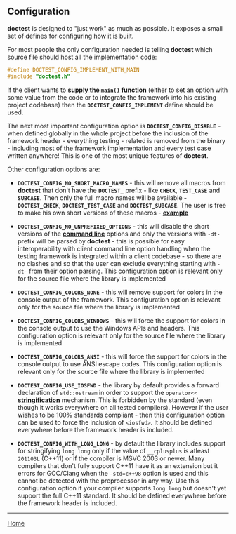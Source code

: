 ## Configuration

**doctest** is designed to "just work" as much as possible. It exposes a small set of defines for configuring how it is built.

For most people the only configuration needed is telling **doctest** which source file should host all the implementation code:

```c++
#define DOCTEST_CONFIG_IMPLEMENT_WITH_MAIN
#include "doctest.h"
```

If the client wants to [**supply the ```main()``` function**](main.md) (either to set an option with some value from the code or to integrate the framework into his existing project codebase) then the **```DOCTEST_CONFIG_IMPLEMENT```** define should be used.

The next most important configuration option is **```DOCTEST_CONFIG_DISABLE```** - when defined globally in the whole project before the inclusion of the framework header - everything testing - related is removed from the binary - including most of the framework implementation and every test case written anywhere! This is one of the most unique features of **doctest**.



Other configuration options are:

- **```DOCTEST_CONFIG_NO_SHORT_MACRO_NAMES```** - this will remove all macros from **doctest** that don't have the **```DOCTEST_```** prefix - like **```CHECK```**, **```TEST_CASE```** and **```SUBCASE```**. Then only the full macro names will be available - **```DOCTEST_CHECK```**, **```DOCTEST_TEST_CASE```** and **```DOCTEST_SUBCASE```**. The user is free to make his own short versions of these macros - [**example**](../../examples/alternative_macros/)

- **```DOCTEST_CONFIG_NO_UNPREFIXED_OPTIONS```** - this will disable the short versions of the [**command line**](commandline.md) options and only the versions with ```-dt-``` prefix will be parsed by **doctest** - this is possible for easy interoperability with client command line option handling when the testing framework is integrated within a client codebase - so there are no clashes and so that the user can exclude everything starting with ```-dt-``` from their option parsing. This configuration option is relevant only for the source file where the library is implemented

- **```DOCTEST_CONFIG_COLORS_NONE```** - this will remove support for colors in the console output of the framework. This configuration option is relevant only for the source file where the library is implemented

- **```DOCTEST_CONFIG_COLORS_WINDOWS```** - this will force the support for colors in the console output to use the Windows APIs and headers. This configuration option is relevant only for the source file where the library is implemented

- **```DOCTEST_CONFIG_COLORS_ANSI```** - this will force the support for colors in the console output to use ANSI escape codes. This configuration option is relevant only for the source file where the library is implemented

- **```DOCTEST_CONFIG_USE_IOSFWD```** - the library by default provides a forward declaration of ```std::ostream``` in order to support the ```operator<<``` [**stringification**](stringification.md) mechanism. This is forbidden by the standard (even though it works everywhere on all tested compilers). However if the user wishes to be 100% standards compliant - then this configuration option can be used to force the inclusion of ```<iosfwd>```. It should be defined everywhere before the framework header is included.

- **```DOCTEST_CONFIG_WITH_LONG_LONG```** - by default the library includes support for stringifying ```long long``` only if the value of ```__cplusplus``` is atleast ```201103L``` (C++11) or if the compiler is MSVC 2003 or newer. Many compilers that don't fully support C++11 have it as an extension but it errors for GCC/Clang when the ```-std=c++98``` option is used and this cannot be detected with the preprocessor in any way. Use this configuration option if your compiler supports ```long long``` but doesn't yet support the full C++11 standard. It should be defined everywhere before the framework header is included.

---------------

[Home](readme.md#reference)
